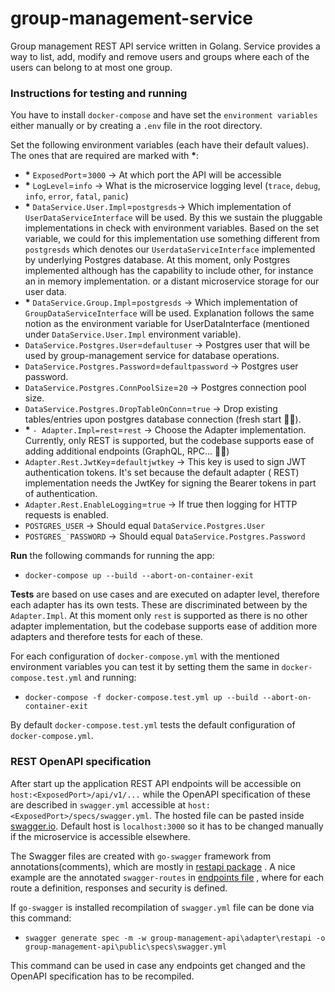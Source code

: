 # group-management-service

Group management REST API service written in Golang. Service provides a way to list, add, modify and remove users and
groups where each of the users can belong to at most one group.

### Instructions for testing and running

You have to install `docker-compose` and have set the `environment variables` either manually or by creating a `.env`
file in the root directory.

Set the following environment variables (each have their default values). The ones that are required are marked with __*__:

- __*__ `ExposedPort`=`3000` -> At which port the API will be accessible
- __*__ `LogLevel`=`info` -> What is the microservice logging level (`trace`, `debug`, `info`, `error`, `fatal`, `panic`)
- __*__ `DataService.User.Impl`=`postgresds`-> Which implementation of `UserDataServiceInterface` will be used. By this we
  sustain the pluggable implementations in check with environment variables. Based on the set variable, we could for
  this implementation use something different from `postgresds` which denotes our `UserdataServiceInterface` implemented
  by underlying Postgres database. At this moment, only Postgres implemented although has the capability to include
  other, for instance an in memory implementation. or a distant microservice storage for our user data.
- __*__ `DataService.Group.Impl`=`postgresds` -> Which implementation of `GroupDataServiceInterface` will be used. Explanation
  follows the same notion as the environment variable for UserDataInterface (mentioned under `DataService.User.Impl`
  environment variable).
- `DataService.Postgres.User`=`defaultuser`  -> Postgres user that will be used by group-management service for database
  operations.
- `DataService.Postgres.Password`=`defaultpassword` -> Postgres user password.
- `DataService.Postgres.ConnPoolSize`=`20` -> Postgres connection pool size.
- `DataService.Postgres.DropTableOnConn`=`true` -> Drop existing tables/entries upon postgres database connection (fresh
  start 💆‍♂).
- __*__ `- Adapter.Impl=rest`=`rest` -> Choose the Adapter implementation. Currently, only REST is supported, but the codebase
  supports ease of adding additional endpoints (GraphQL, RPC... 💆‍♂)
- `Adapter.Rest.JwtKey`=`defaultjwtkey` -> This key is used to sign JWT authentication tokens. It's set because the default adapter (
  REST) implementation needs the JwtKey for signing the Bearer tokens in part of authentication.
- `Adapter.Rest.EnableLogging`=`true` -> If true then logging for HTTP requests is enabled.
- `POSTGRES_USER` -> Should equal `DataService.Postgres.User`
- `POSTGRES_˙PASSWORD` -> Should equal `DataService.Postgres.Password`

__Run__ the following commands for running the app:

- `docker-compose up --build --abort-on-container-exit`

__Tests__ are based on use cases and are executed on adapter level, therefore
each adapter has its own tests. These are discriminated between by the `Adapter.Impl`. At this moment only `rest` is supported
as there is no other adapter implementation, but the codebase supports ease of addition more adapters and therefore tests for each of these.

For each configuration of `docker-compose.yml` with the mentioned environment variables you can test it by setting them the
same in `docker-compose.test.yml` and running:

 * `docker-compose -f docker-compose.test.yml up --build --abort-on-container-exit`

By default `docker-compose.test.yml` tests the default configuration of `docker-compose.yml`.

### REST OpenAPI specification

After start up the application REST API endpoints will be accessible on `host:<ExposedPort>/api/v1/...` while the
OpenAPI specification of these are described in `swagger.yml` accessible at `host:<ExposedPort>/specs/swagger.yml`. The
hosted file can be pasted inside [swagger.io](https://editor.swagger.io/). Default host is `localhost:3000` so it has to
be changed manually if the microservice is accessible elsewhere.

The Swagger files are created with `go-swagger` framework from annotations(comments), which are mostly
in [restapi package](https://github.com/marmiha/group-management-service/tree/master/group-management-api/adapter/restapi)
. A nice example are the annotated `swagger-routes`
in [endpoints file](https://github.com/marmiha/group-management-service/blob/master/group-management-api/adapter/restapi/endpoints.go#L16)
, where for each route a definition, responses and security is defined.

If `go-swagger` is installed recompilation of `swagger.yml` file can be done via this command:

- `swagger generate spec -m -w group-management-api\adapter\restapi -o group-management-api\public\specs\swagger.yml`

This command can be used in case any endpoints get changed and the OpenAPI specification has to be recompiled.

